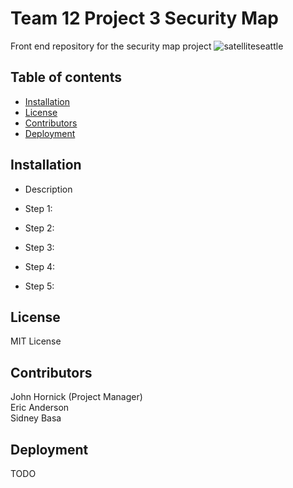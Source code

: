 # Team 12 Project 3 Security Map
Front end repository for the security map project
![satelliteseattle](https://user-images.githubusercontent.com/67940686/222820378-053573da-e487-4ed0-b23a-a0ef7cebb420.jpg)


## Table of contents
- [Installation](#installation)
- [License](#license)
- [Contributors](#contributors)
- [Deployment](#deployment)



## Installation
- Description 

- Step 1: 
- Step 2: 
- Step 3:
- Step 4:
- Step 5: 

## License
MIT License

## Contributors
John Hornick (Project Manager) <br>
Eric Anderson <br>
Sidney Basa<br>

## Deployment
TODO
